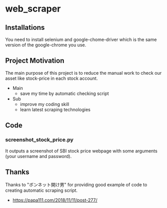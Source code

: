 # web_scraper

## Installations

You need to install selenium and google-chome-driver which is the same version of the google-chrome you use. 

## Project Motivation

The main purpose of this project is to reduce the manual work to check our asset like stock-price in each stock account.

- Main
  - save my time by automatic checking script
- Sub
  - improve my coding skill
  - learn latest scraping technologies

## Code

### screenshot_stock_price.py
It outputs a screenshot of SBI stock price webpage with some arguments (your username and password).

## Thanks

Thanks to "ボンネット開け男" for providing good example of code to creating automatic scraping script.
  - https://papa111.com/2018/11/11/post-277/
